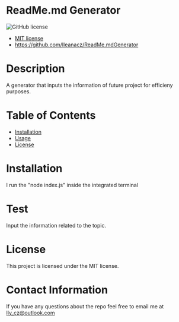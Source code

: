 # ReadMe.md Generator
  ![GitHub license](https://img.shields.io/badge/License-MIT-blue)
  * [MIT license](https://choosealicense.com/licenses/mit/)
  * https://github.com/Ileanacz/ReadMe.mdGenerator
  # Description
  A generator that inputs the information of future project for efficieny purposes.
  # Table of Contents
  * [Installation](#installation)
  * [Usage](#usage)
  * [License](#license)
  # Installation
  I run the "node index.js" inside the integrated terminal
  # Test
  Input the information related to the topic.
  # License
  This project is licensed under the MIT license.
  # Contact Information
  If you have any questions about the repo feel free to email me at Ily_cz@outlook.com

